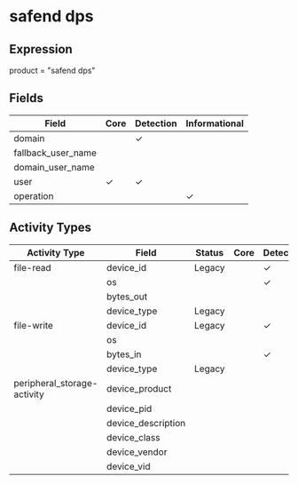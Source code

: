 safend dps
==========

Expression
----------

product = "safend dps"

Fields
------

| Field              | Core     | Detection | Informational |
| ------------------ | -------- | --------- | ------------- |
| domain             |          | &#10003;  |               |
| fallback_user_name |          |           |               |
| domain_user_name   |          |           |               |
| user               | &#10003; | &#10003;  |               |
| operation          |          |           | &#10003;      |

Activity Types
--------------

| Activity Type               | Field              | Status | Core | Detection | Informational |
| --------------------------- | ------------------ | ------ | ---- | --------- | ------------- |
| file-read                   | device_id          | Legacy |      | &#10003;  |               |
|                             | os                 |        |      | &#10003;  |               |
|                             | bytes_out          |        |      |           | &#10003;      |
|                             | device_type        | Legacy |      |           | &#10003;      |
| file-write                  | device_id          | Legacy |      | &#10003;  |               |
|                             | os                 |        |      |           | &#10003;      |
|                             | bytes_in           |        |      | &#10003;  |               |
|                             | device_type        | Legacy |      |           | &#10003;      |
| peripheral_storage-activity | device_product     |        |      |           | &#10003;      |
|                             | device_pid         |        |      |           | &#10003;      |
|                             | device_description |        |      |           | &#10003;      |
|                             | device_class       |        |      |           | &#10003;      |
|                             | device_vendor      |        |      |           | &#10003;      |
|                             | device_vid         |        |      |           | &#10003;      |

